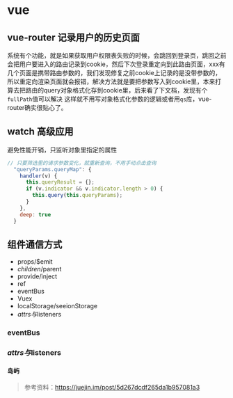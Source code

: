 # vue

## vue-router 记录用户的历史页面

系统有个功能，就是如果获取用户权限表失败的时候，会跳回到登录页，跳回之前会把用户要进入的路由记录到cookie，然后下次登录重定向到此路由页面，xxx有几个页面是携带路由参数的，我们发现修复之前cookie上记录的是没带参数的，所以重定向渲染页面就会报错，解决方法就是要把参数写入到cookie里，本来打算去把路由的query对象格式化存到cookie里，后来看了下文档，发现有个`fullPath`值可以解决
这样就不用写对象格式化参数的逻辑或者用`qs`库，vue-router确实很贴心了。

## watch 高级应用

避免性能开销，只监听对象里指定的属性
```js
// 只要筛选里的请求参数变化，就重新查询，不用手动点击查询
  "queryParams.queryMap": {
    handler(v) {
      this.queryResult = {};
      if (v.indicator && v.indicator.length > 0) {
        this.query(this.queryParams);
      }
    },
    deep: true
  }
```

## 组件通信方式

- props/$emit
- $children/$parent
- provide/inject
- ref
- eventBus
- Vuex
- localStorage/seeionStorage
- $attrs与$listeners

### eventBus

### $attrs与$listeners

#### 岛屿


> 参考资料：https://juejin.im/post/5d267dcdf265da1b957081a3